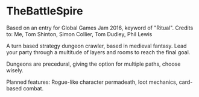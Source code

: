 # TheBattleSpire

Based on an entry for Global Games Jam 2016, keyword of "Ritual".
Credits to: Me, Tom Shinton, Simon Collier, Tom Dudley, Phil Lewis

A turn based strategy dungeon crawler, based in medieval fantasy. Lead your party through a multitude of layers and rooms to reach the final goal.

Dungeons are precedural, giving the option for multiple paths, choose wisely.

Planned features: Rogue-like character permadeath, loot mechanics, card-based combat.


